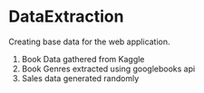 # DataExtraction
Creating base data for the web application.
1. Book Data gathered from Kaggle
2. Book Genres extracted using googlebooks api
3. Sales data generated randomly

